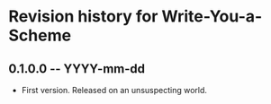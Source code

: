 # Revision history for Write-You-a-Scheme

## 0.1.0.0 -- YYYY-mm-dd

* First version. Released on an unsuspecting world.
